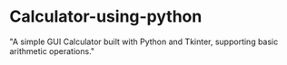 # Calculator-using-python
"A simple GUI Calculator built with Python and Tkinter, supporting basic arithmetic operations."
